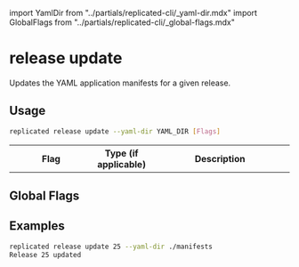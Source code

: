 import YamlDir from "../partials/replicated-cli/_yaml-dir.mdx"
import GlobalFlags from "../partials/replicated-cli/_global-flags.mdx"

# release update

Updates the YAML application manifests for a given release.

## Usage
```bash
replicated release update --yaml-dir YAML_DIR [Flags]
```

<table>
  <tr>
    <th width="30%">Flag</th>
    <th width="20%">Type (if applicable)</th>
    <th width="50%">Description</th>
  </tr>
  <YamlDir/>
</table>

## Global Flags

<GlobalFlags/>

## Examples

```bash
replicated release update 25 --yaml-dir ./manifests
Release 25 updated
```
